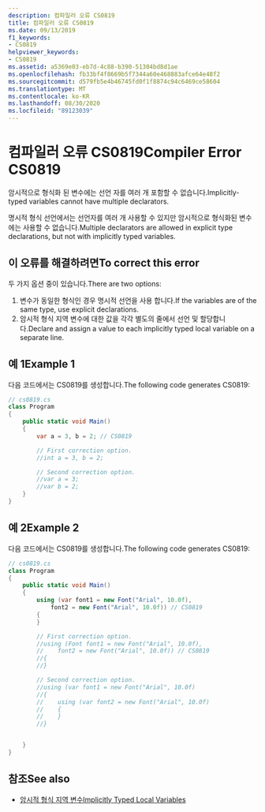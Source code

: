 ```yaml
---
description: 컴파일러 오류 CS0819
title: 컴파일러 오류 CS0819
ms.date: 09/13/2019
f1_keywords:
- CS0819
helpviewer_keywords:
- CS0819
ms.assetid: a5369e03-eb7d-4c88-b390-51304bd8d1ae
ms.openlocfilehash: fb33bf4f8669b5f7344a60e468883afce64e48f2
ms.sourcegitcommit: d579fb5e4b46745fd0f1f8874c94c6469ce58604
ms.translationtype: MT
ms.contentlocale: ko-KR
ms.lasthandoff: 08/30/2020
ms.locfileid: "89123039"
---
```

# <a name="compiler-error-cs0819"></a><span data-ttu-id="a9f5c-103">컴파일러 오류 CS0819</span><span class="sxs-lookup"><span data-stu-id="a9f5c-103">Compiler Error CS0819</span></span>

<span data-ttu-id="a9f5c-104">암시적으로 형식화 된 변수에는 선언 자를 여러 개 포함할 수 없습니다.</span><span class="sxs-lookup"><span data-stu-id="a9f5c-104">Implicitly-typed variables cannot have multiple declarators.</span></span>

 <span data-ttu-id="a9f5c-105">명시적 형식 선언에서는 선언자를 여러 개 사용할 수 있지만 암시적으로 형식화된 변수에는 사용할 수 없습니다.</span><span class="sxs-lookup"><span data-stu-id="a9f5c-105">Multiple declarators are allowed in explicit type declarations, but not with implicitly typed variables.</span></span>

## <a name="to-correct-this-error"></a><span data-ttu-id="a9f5c-106">이 오류를 해결하려면</span><span class="sxs-lookup"><span data-stu-id="a9f5c-106">To correct this error</span></span>

<span data-ttu-id="a9f5c-107">두 가지 옵션 중이 있습니다.</span><span class="sxs-lookup"><span data-stu-id="a9f5c-107">There are two options:</span></span>

1. <span data-ttu-id="a9f5c-108">변수가 동일한 형식인 경우 명시적 선언을 사용 합니다.</span><span class="sxs-lookup"><span data-stu-id="a9f5c-108">If the variables are of the same type, use explicit declarations.</span></span>
1. <span data-ttu-id="a9f5c-109">암시적 형식 지역 변수에 대한 값을 각각 별도의 줄에서 선언 및 할당합니다.</span><span class="sxs-lookup"><span data-stu-id="a9f5c-109">Declare and assign a value to each implicitly typed local variable on a separate line.</span></span>

## <a name="example-1"></a><span data-ttu-id="a9f5c-110">예 1</span><span class="sxs-lookup"><span data-stu-id="a9f5c-110">Example 1</span></span>

<span data-ttu-id="a9f5c-111">다음 코드에서는 CS0819를 생성합니다.</span><span class="sxs-lookup"><span data-stu-id="a9f5c-111">The following code generates CS0819:</span></span>

```csharp
// cs0819.cs
class Program
{
    public static void Main()
    {
        var a = 3, b = 2; // CS0819

        // First correction option.
        //int a = 3, b = 2;

        // Second correction option.
        //var a = 3;
        //var b = 2;
    }
}
```

## <a name="example-2"></a><span data-ttu-id="a9f5c-112">예 2</span><span class="sxs-lookup"><span data-stu-id="a9f5c-112">Example 2</span></span>

<span data-ttu-id="a9f5c-113">다음 코드에서는 CS0819를 생성합니다.</span><span class="sxs-lookup"><span data-stu-id="a9f5c-113">The following code generates CS0819:</span></span>

```csharp
// cs0819.cs
class Program
{
    public static void Main()
    {
        using (var font1 = new Font("Arial", 10.0f),
            font2 = new Font("Arial", 10.0f)) // CS0819
        {
        }

        // First correction option.
        //using (Font font1 = new Font("Arial", 10.0f),
        //    font2 = new Font("Arial", 10.0f)) // CS0819
        //{
        //}

        // Second correction option.
        //using (var font1 = new Font("Arial", 10.0f)
        //{
        //    using (var font2 = new Font("Arial", 10.0f)
        //    {
        //    }
        //}


    }
}
```

## <a name="see-also"></a><span data-ttu-id="a9f5c-114">참조</span><span class="sxs-lookup"><span data-stu-id="a9f5c-114">See also</span></span>

- [<span data-ttu-id="a9f5c-115">암시적 형식 지역 변수</span><span class="sxs-lookup"><span data-stu-id="a9f5c-115">Implicitly Typed Local Variables</span></span>](../programming-guide/classes-and-structs/implicitly-typed-local-variables.md)
